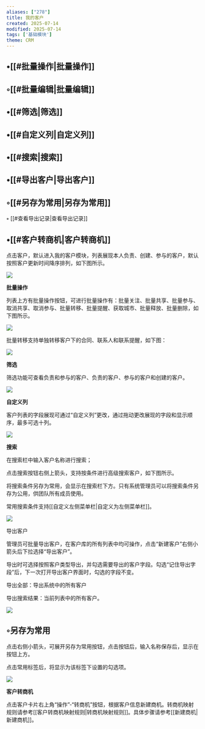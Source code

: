 ```yaml
---
aliases: ["278"]
title: 我的客户
created: 2025-07-14
modified: 2025-07-14
tags: ['基础模块']
theme: CRM
---
```


## •[[#批量操作|批量操作]]

## ◦[[#批量编辑|批量编辑]]

## •[[#筛选|筛选]]

## •[[#自定义列|自定义列]]

## •[[#搜索|搜索]]

## •[[#导出客户|导出客户]]

## ◦[[#另存为常用|另存为常用]]

**◦** [[#查看导出记录|查看导出记录]]

## •[[#客户转商机|客户转商机]]

点击客户，默认进入我的客户模块，列表展现本人负责、创建、参与的客户，默认按照客户更新时间降序排列，如下图所示。

![](https://myhelpdoc.oss-cn-heyuan.aliyuncs.com/mdimages/6840d9c05092c299fba891d6478eadc7.jpg)

**批量操作**

列表上方有批量操作按钮，可进行批量操作有：批量关注、批量共享、批量参与、取消共享、取消参与、批量转移、批量提醒、获取城市、批量释放、批量删除，如下图所示。

![](https://myhelpdoc.oss-cn-heyuan.aliyuncs.com/mdimages/9c5d7a5af548b6e9bdb88c6abeb98550.jpg)

批量转移支持单独转移客户下的合同、联系人和联系提醒，如下图：

![](https://myhelpdoc.oss-cn-heyuan.aliyuncs.com/mdimages/556028d41f8902ce27a8f3086b000576.jpg)

**筛选**

筛选功能可查看负责和参与的客户、负责的客户、参与的客户和创建的客户。

![](https://myhelpdoc.oss-cn-heyuan.aliyuncs.com/mdimages/7508a8d65744d465f2679b91ea041515.jpg)

**自定义列**

客户列表的字段展现可通过“自定义列”更改，通过拖动更改展现的字段和显示顺序，最多可选十列。

![](https://myhelpdoc.oss-cn-heyuan.aliyuncs.com/mdimages/434ad81cf70b4ff3db381d6ee3a956a1.jpg)

**搜索**

在搜索栏中输入客户名称进行搜索；

点击搜索按钮右侧上箭头，支持按条件进行高级搜索客户，如下图所示。

将搜索条件另存为常用，会显示在搜索栏下方。只有系统管理员可以将搜索条件另存为公用，供团队所有成员使用。

常用搜索条件支持[[自定义左侧菜单栏|自定义为左侧菜单栏]]。

**![](https://myhelpdoc.oss-cn-heyuan.aliyuncs.com/mdimages/f192c0bea03ab616e20cbbff40b60389.jpg)**

导出客户

管理员可批量导出客户，在客户库的所有列表中均可操作，点击“新建客户”右侧小箭头后下拉选择“导出客户”。

导出时可选择按照客户类型导出，并勾选需要导出的客户字段。勾选“记住导出字段”后，下一次打开导出客户界面时，勾选的字段不变。

导出全部：导出系统中的所有客户

导出搜索结果：当前列表中的所有客户。

![](https://myhelpdoc.oss-cn-heyuan.aliyuncs.com/mdimages/3293105c26270014e882b5ba8e70d686.jpg)

## ◦另存为常用

点击右侧小箭头，可展开另存为常用按钮，点击按钮后，输入名称保存后，显示在按钮上方。

点击常用标签后，将显示为该标签下设置的勾选项。

![](https://myhelpdoc.oss-cn-heyuan.aliyuncs.com/mdimages/e78a15ddb725138f5cc9cc9c18f5dc34.jpg)

**客户转商机**

点击客户卡片右上角“操作”-“转商机”按钮，根据客户信息新建商机。转商机映射规则请参考[[客户转商机映射规则|转商机映射规则]]。具体步骤请参考[[新建商机|新建商机]]。

